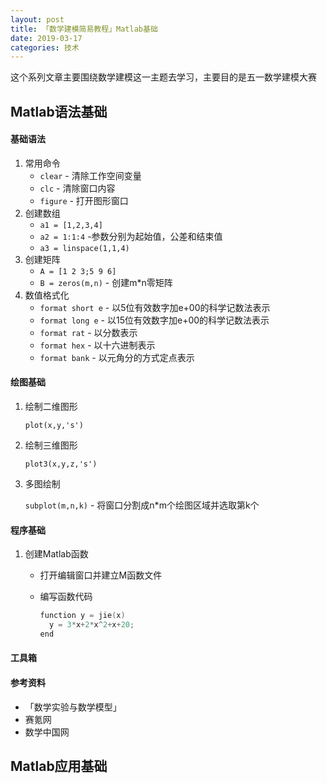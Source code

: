 ```yaml
---
layout: post
title: 「数学建模简易教程」Matlab基础
date: 2019-03-17
categories: 技术
---
```


这个系列文章主要围绕数学建模这一主题去学习，主要目的是五一数学建模大赛

## Matlab语法基础

#### 基础语法

1. 常用命令
   * `clear` - 清除工作空间变量
   * `clc` - 清除窗口内容
   * `figure` - 打开图形窗口
2. 创建数组
   * `a1 = [1,2,3,4]`
   * `a2 = 1:1:4` -参数分别为起始值，公差和结束值
   * `a3 = linspace(1,1,4)`
3. 创建矩阵
   * `A = [1 2 3;5 9 6]`
   * `B = zeros(m,n)` - 创建m*n零矩阵
4. 数值格式化
   * `format short e` - 以5位有效数字加e+00的科学记数法表示
   * `format long e` - 以15位有效数字加e+00的科学记数法表示
   * `format rat` - 以分数表示
   * `format hex` - 以十六进制表示
   * `format bank` - 以元角分的方式定点表示

#### 绘图基础

1. 绘制二维图形

   `plot(x,y,'s')`

2. 绘制三维图形

   `plot3(x,y,z,'s')`

3. 多图绘制

   `subplot(m,n,k)` - 将窗口分割成n*m个绘图区域并选取第k个

#### 程序基础

1. 创建Matlab函数

   * 打开编辑窗口并建立M函数文件

   * 编写函数代码

     ```c
     function y = jie(x)
       y = 3*x+2*x^2+x+20;
     end
     ```

     

#### 工具箱

#### 参考资料

* 「数学实验与数学模型」
* 赛氪网
* 数学中国网

## Matlab应用基础